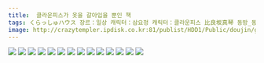 ```yaml
---
title:  클라운피스가 옷을 갈아입을 뿐인 책
tags: くらっしゅハウス 장르：일상 캐릭터：삼요정 캐릭터：클라운피스 比良坂真琴 동방_동인지
image: http://crazytempler.ipdisk.co.kr:81/publist/HDD1/Public/doujin/ghap/5165/001.jpg
---
```

<img src="http://crazytempler.ipdisk.co.kr:81/publist/HDD1/Public/doujin/ghap/5165/001.jpg">
<img src="http://crazytempler.ipdisk.co.kr:81/publist/HDD1/Public/doujin/ghap/5165/002.jpg">
<img src="http://crazytempler.ipdisk.co.kr:81/publist/HDD1/Public/doujin/ghap/5165/003.jpg">
<img src="http://crazytempler.ipdisk.co.kr:81/publist/HDD1/Public/doujin/ghap/5165/004.jpg">
<img src="http://crazytempler.ipdisk.co.kr:81/publist/HDD1/Public/doujin/ghap/5165/005.jpg">
<img src="http://crazytempler.ipdisk.co.kr:81/publist/HDD1/Public/doujin/ghap/5165/006.jpg">
<img src="http://crazytempler.ipdisk.co.kr:81/publist/HDD1/Public/doujin/ghap/5165/007.jpg">
<img src="http://crazytempler.ipdisk.co.kr:81/publist/HDD1/Public/doujin/ghap/5165/008.jpg">
<img src="http://crazytempler.ipdisk.co.kr:81/publist/HDD1/Public/doujin/ghap/5165/009.jpg">
<img src="http://crazytempler.ipdisk.co.kr:81/publist/HDD1/Public/doujin/ghap/5165/010.jpg">
<img src="http://crazytempler.ipdisk.co.kr:81/publist/HDD1/Public/doujin/ghap/5165/011.jpg">
<img src="http://crazytempler.ipdisk.co.kr:81/publist/HDD1/Public/doujin/ghap/5165/012.jpg">
<img src="http://crazytempler.ipdisk.co.kr:81/publist/HDD1/Public/doujin/ghap/5165/013.jpg">
<img src="http://crazytempler.ipdisk.co.kr:81/publist/HDD1/Public/doujin/ghap/5165/014.jpg">
